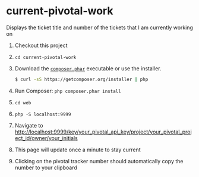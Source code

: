 # current-pivotal-work
Displays the ticket title and number of the tickets that I am currently working on

1. Checkout this project
1. `cd current-pivotal-work`
1. Download the [`composer.phar`](https://getcomposer.org/composer.phar) executable or use the installer.

    ``` sh
    $ curl -sS https://getcomposer.org/installer | php
    ```
1. Run Composer: `php composer.phar install`
1. `cd web`
1. `php -S localhost:9999`
1. Navigate to [http://localhost:9999/key/your_pivotal_api_key/project/your_pivotal_project_id/owner/your_initials](http://localhost:9999/key/your_pivotal_api_key/project/your_pivotal_project_id/owner/your_initials)
1. This page will update once a minute to stay current
1. Clicking on the pivotal tracker number should automatically copy the number to your clipboard
